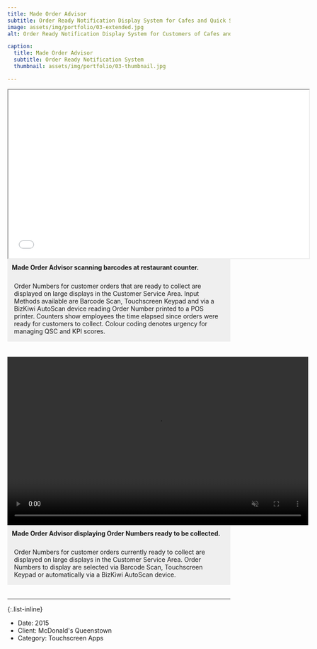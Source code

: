 ```yaml
---
title: Made Order Advisor
subtitle: Order Ready Notification Display System for Cafes and Quick Service Restaurants
image: assets/img/portfolio/03-extended.jpg
alt: Order Ready Notification Display System for Customers of Cafes and Quick Service Restaurants.

caption: 
  title: Made Order Advisor
  subtitle: Order Ready Notification System
  thumbnail: assets/img/portfolio/03-thumbnail.jpg

---
```

<div style="background-color:#EFEFEF;padding:0px;overflow-y:visible;width:100%;">
<iframe src="assets/vid/made-order-advisor-order-numbers-on-customer-screens-720p30fps.mp4" width="680" height="380" allow="autoplay" style="100%;"></iframe>
</div>
<div style="background-color:#EFEFEF;padding:10px;">
<strong>Made Order Advisor scanning barcodes at restaurant counter.</strong>
</div>
<div style="background-color:#EFEFEF;padding:15px;text-align:left;">
Order Numbers for customer orders that are ready to collect are displayed on large displays in the Customer Service Area.
Input Methods available are Barcode Scan, Touchscreen Keypad and via a BizKiwi AutoScan device reading Order Number printed to a POS printer.
Counters show employees the time elapsed since orders were ready for customers to collect. Colour coding denotes urgency for managing QSC and KPI scores.
</div>
<br/><br />

<div style="background-color:#EFEFEF;padding:0;overflow-y:visible;width:100%;">
<video width="680" height="380" autoplay muted>
<source src="assets/vid/made-order-advisor-scanning-barcodes-at-counter-720p30fps.mp4" type="video/mp4">
Your browser does not support the video tag.
</video>
</div>
<div style="background-color:#EFEFEF;padding:10px;">
<strong>Made Order Advisor displaying Order Numbers ready to be collected.</strong>
</div>
<div style="background-color:#EFEFEF;padding:15px;text-align:left;">
Order Numbers for customer orders currently ready to collect are displayed on large displays in the Customer Service Area. Order Numbers to display are selected via Barcode Scan, Touchscreen Keypad or automatically via a BizKiwi AutoScan device.
</div><br/>

---
{:.list-inline}
- Date: 2015
- Client: McDonald's Queenstown
- Category: Touchscreen Apps
